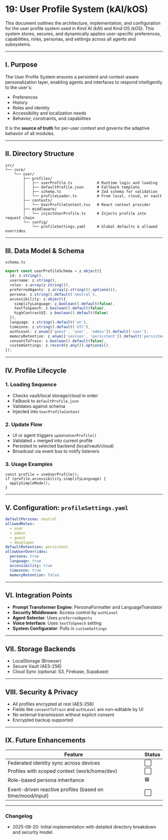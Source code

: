 # 19: User Profile System (kAI/kOS)

This document outlines the architecture, implementation, and configuration for the user profile system used in Kind AI (kAI) and Kind OS (kOS). This system stores, secures, and dynamically applies user-specific preferences, capabilities, roles, personas, and settings across all agents and subsystems.

---

## I. Purpose

The User Profile System ensures a persistent and context-aware personalization layer, enabling agents and interfaces to respond intelligently to the user's:

- Preferences
- History
- Roles and identity
- Accessibility and localization needs
- Behavior, constraints, and capabilities

It is the **source of truth** for per-user context and governs the adaptive behavior of all modules.

---

## II. Directory Structure

```text
src/
└── core/
    └── user/
        ├── profiles/
        │   ├── userProfile.ts           # Runtime logic and loading
        │   ├── defaultProfile.json      # Fallback template
        │   ├── schema.ts                # Zod schema for validation
        │   └── profileLoader.ts         # From local, cloud, or vault
        ├── contexts/
        │   └── UserProfileContext.tsx   # React context provider
        ├── middleware/
        │   └── injectUserProfile.ts     # Injects profile into request chain
        └── config/
            └── profileSettings.yaml     # Global defaults & allowed overrides
```

---

## III. Data Model & Schema

`schema.ts`

```ts
export const userProfileSchema = z.object({
  id: z.string(),
  username: z.string(),
  roles: z.array(z.string()),
  preferredAgents: z.array(z.string()).optional(),
  persona: z.string().default('neutral'),
  accessibility: z.object({
    simplifyLanguage: z.boolean().default(false),
    textToSpeech: z.boolean().default(false),
    highContrastUI: z.boolean().default(false)
  }),
  language: z.string().default('en'),
  timezone: z.string().default('UTC'),
  authLevel: z.enum(['guest', 'user', 'admin']).default('user'),
  memoryRetention: z.enum(['session', 'persistent']).default('persistent'),
  consentToTrain: z.boolean().default(false),
  customSettings: z.record(z.any()).optional(),
});
```

---

## IV. Profile Lifecycle

### 1. Loading Sequence

- Checks vault/local storage/cloud in order
- Fallback to `defaultProfile.json`
- Validates against schema
- Injected into `UserProfileContext`

### 2. Update Flow

- UI or agent triggers `updateUserProfile()`
- Validated + merged into current profile
- Persisted to selected backend (local/vault/cloud)
- Broadcast via event bus to notify listeners

### 3. Usage Examples

```tsx
const profile = useUserProfile();
if (profile.accessibility.simplifyLanguage) {
  applySimpleMode();
}
```

---

## V. Configuration: `profileSettings.yaml`

```yaml
defaultPersona: neutral
allowedRoles:
  - user
  - admin
  - guest
  - developer
defaultRetention: persistent
allowUserOverrides:
  persona: true
  language: true
  accessibility: true
  timezone: true
  memoryRetention: false
```

---

## VI. Integration Points

- **Prompt Transformer Engine**: PersonaFormatter and LanguageTranslator
- **Security Middleware**: Access control by `authLevel`
- **Agent Selector**: Uses `preferredAgents`
- **Voice Interface**: Uses `textToSpeech` setting
- **System Configurator**: Pulls in `customSettings`

---

## VII. Storage Backends

- LocalStorage (Browser)
- Secure Vault (AES-256)
- Cloud Sync (optional: S3, Firebase, Supabase)

---

## VIII. Security & Privacy

- All profiles encrypted at rest (AES-256)
- Fields like `consentToTrain` and `authLevel` are non-editable by UI
- No external transmission without explicit consent
- Encrypted backup supported

---

## IX. Future Enhancements

| Feature                                                   | Status |
| --------------------------------------------------------- | ------ |
| Federated identity sync across devices                    | ⬜      |
| Profiles with scoped context (work/home/dev)              | ⬜      |
| Role-based persona inheritance                            | 🟦     |
| Event-driven reactive profiles (based on time/mood/input) | ⬜      |

---

### Changelog

- 2025-06-20: Initial implementation with detailed directory breakdown and security model.

